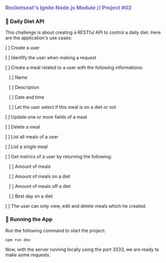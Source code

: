 ### <span style="color:#7758E1">Rocketseat's Ignite Node.js Module // Project #02</span>

### 🚀 Daily Diet API

This challenge is about creating a RESTful API to control a daily diet. Here are the application's use cases:

[ ] Create a user

[ ] Idenfify the user when making a request

[ ] Create a meal related to a user with the following informations: 

&nbsp;&nbsp;&nbsp;[ ] Name 

&nbsp;&nbsp;&nbsp;[ ] Description

&nbsp;&nbsp;&nbsp;[ ] Date and time

&nbsp;&nbsp;&nbsp;[ ] Let the user select if this meal is on a diet or not

[ ] Update one or more fields of a meal

[ ] Delete a meal

[ ] List all meals of a user

[ ] List a single meal

[ ] Get metrics of a user by returning the following:

&nbsp;&nbsp;&nbsp;[ ] Amount of meals

&nbsp;&nbsp;&nbsp;[ ] Amount of meals on a diet

&nbsp;&nbsp;&nbsp;[ ] Amount of meals off a diet

&nbsp;&nbsp;&nbsp;[ ] Best day on a diet

[ ] The user can only view, edit and delete meals which he created.

### 🎯 Running the App

Run the following command to start the project:

<code>npm run dev</code>

Now, with the server running locally using the port 3333, we are ready to make some requests.
